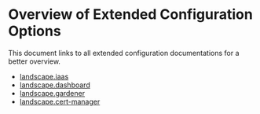 # Overview of Extended Configuration Options

This document links to all extended configuration documentations for a better overview.

- [landscape.iaas](iaas.md)
- [landscape.dashboard](dashboard.md)
- [landscape.gardener](gardener.md)
- [landscape.cert-manager](cert-manager.md)

